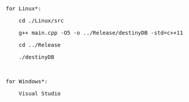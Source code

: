 <html>
<head>
    <title>destinyDB</title>
    <meta charset="GBK" content="text/html;charset=GBK" />
</head>
<body>
    <p>
    <pre>
    <br>
for Linux*:<br>
	cd ./Linux/src<br>
	g++ main.cpp -O5 -o ../Release/destinyDB -std=c++11<br>
	cd ../Release<br>
	./destinyDB<br>
	<br>
for Windows*:<br>
	Visual Studio<br>
	</pre>
	</p>
</body>
</html>
